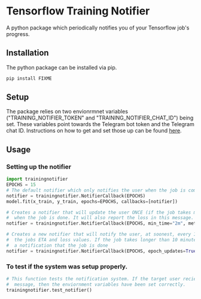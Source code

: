 # Tensorflow Training Notifier

A python package which periodically notifies you of your Tensorflow job's progress. 

## Installation

The python package can be installed via pip.

```bash
pip install FIXME
```

## Setup

The package relies on two envionrmnet variables ("TRAINING_NOTIFIER_TOKEN" and "TRAINING_NOTIFIER_CHAT_ID") being set. These variables point towards the Telegram bot token and the Telegram chat ID. Instructions on how to get and set those up can be found [here](https://bart1259.github.io/tf-training-notifier/).

## Usage

### Setting up the notifier

```python
import trainingnotifier
EPOCHS = 15
# The default notifier which only notifies the user when the job is completed.
notifier = trainingnotifier.NotifierCallback(EPOCHS)
model.fit(x_train, y_train, epochs=EPOCHS, callbacks=[notifier])
```

```python
# Creates a notifier that will update the user ONCE (if the job takes more than 2 minutes) 
#  when the job is done. It will also report the loss in this message.
notifier = trainingnotifier.NotifierCallback(EPOCHS, min_time="2m", metrics=["loss"])
```

```python
# Creates a new notifier that will notify the user, at soonest, every 10 minutes with 
#  the jobs ETA and loss values. If the job takes longer than 10 minutes than it will send 
#  a notification that the job is done
notifier = trainingnotifier.NotifierCallback(EPOCHS, epoch_updates=True, min_time="10m", metrics=["loss"])
```

### To test if the system was setup properly.

```python
# This function tests the notification system. If the target user recieves a Telegram test 
#  message, then the enviornment variables have been set correctly.
trainingnotifier.test_notifier()
```